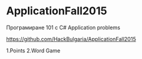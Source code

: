 # ApplicationFall2015
Програмиране 101 с C#
Application problems

https://github.com/HackBulgaria/ApplicationFall2015

1.Points
2.Word Game
